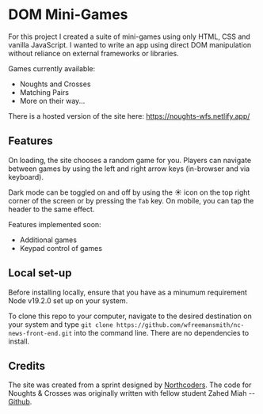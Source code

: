 # DOM Mini-Games

For this project I created a suite of mini-games using only HTML, CSS and vanilla JavaScript. I wanted to write an app using direct DOM manipulation without reliance on external frameworks or libraries.

Games currently available:
- Noughts and Crosses
- Matching Pairs
- More on their way...

There is a hosted version of the site here: https://noughts-wfs.netlify.app/

## Features

On loading, the site chooses a random game for you. Players can navigate between games by using the left and right arrow keys (in-browser and via keyboard).

Dark mode can be toggled on and off by using the ☀️ icon on the top right corner of the screen or by pressing the `Tab` key. On mobile, you can tap the header to the same effect.

Features implemented soon:
- Additional games
- Keypad control of games


## Local set-up

Before installing locally, ensure that you have as a minumum requirement Node v19.2.0 set up on your system.

To clone this repo to your computer, navigate to the desired destination on your system and type ```git clone https://github.com/wfreemansmith/nc-news-front-end.git``` into the command line. There are no dependencies to install.

## Credits

The site was created from a sprint designed by [Northcoders](www.northcoders.com). The code for Noughts & Crosses was originally written with fellow student Zahed Miah -- [Github](https://github.com/zahedmiah).